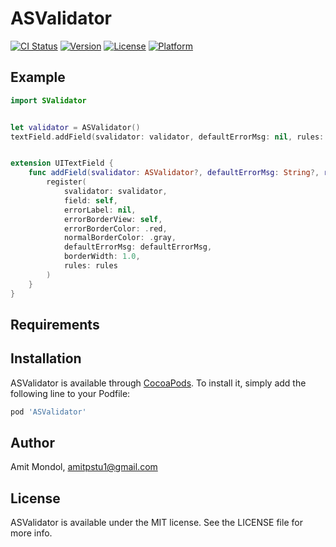 # ASValidator

[![CI Status](https://img.shields.io/travis/amitpstu1@gmail.com/ASValidator.svg?style=flat)](https://travis-ci.org/amitpstu1@gmail.com/ASValidator)
[![Version](https://img.shields.io/cocoapods/v/ASValidator.svg?style=flat)](https://cocoapods.org/pods/ASValidator)
[![License](https://img.shields.io/cocoapods/l/ASValidator.svg?style=flat)](https://cocoapods.org/pods/ASValidator)
[![Platform](https://img.shields.io/cocoapods/p/ASValidator.svg?style=flat)](https://cocoapods.org/pods/ASValidator)

## Example

```swift
import SValidator


let validator = ASValidator()
textField.addField(svalidator: validator, defaultErrorMsg: nil, rules: [ASVRequiredRule(errorMsg: nil)])


extension UITextField {
    func addField(svalidator: ASValidator?, defaultErrorMsg: String?, rules: [ASVRule]?) {
        register(
            svalidator: svalidator,
            field: self,
            errorLabel: nil,
            errorBorderView: self,
            errorBorderColor: .red,
            normalBorderColor: .gray,
            defaultErrorMsg: defaultErrorMsg,
            borderWidth: 1.0,
            rules: rules
        )
    }
}
```

## Requirements

## Installation

ASValidator is available through [CocoaPods](https://cocoapods.org). To install
it, simply add the following line to your Podfile:

```ruby
pod 'ASValidator'
```

## Author

Amit Mondol, amitpstu1@gmail.com

## License

ASValidator is available under the MIT license. See the LICENSE file for more info.
